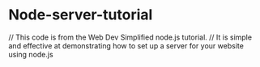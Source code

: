 # Node-server-tutorial

// This code is from the Web Dev Simplified node.js tutorial.
// It is simple and effective at demonstrating how to set up a server for your website using node.js
